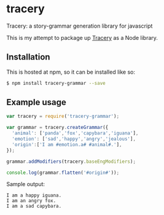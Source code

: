 # tracery
Tracery: a story-grammar generation library for javascript

This is my attempt to package up [Tracery](https://github.com/galaxykate/tracery/) as a Node library.

## Installation

This is hosted at npm, so it can be installed like so:

```bash
$ npm install tracery-grammar --save
```

## Example usage

```javascript
var tracery = require('tracery-grammar');

var grammar = tracery.createGrammar({
  'animal': ['panda','fox','capybara','iguana'],
  'emotion': ['sad','happy','angry','jealous'],
  'origin':['I am #emotion.a# #animal#.'],
});

grammar.addModifiers(tracery.baseEngModifiers); 

console.log(grammar.flatten('#origin#'));
```

Sample output:

```plaintext
I am a happy iguana.
I am an angry fox.
I am a sad capybara.
```

